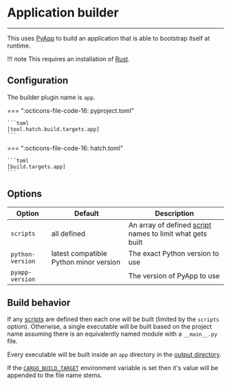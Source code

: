 # Application builder

-----

This uses [PyApp](https://github.com/ofek/pyapp) to build an application that is able to bootstrap itself at runtime.

!!! note
    This requires an installation of [Rust](https://www.rust-lang.org).

## Configuration

The builder plugin name is `app`.

=== ":octicons-file-code-16: pyproject.toml"

    ```toml
    [tool.hatch.build.targets.app]
    ```

=== ":octicons-file-code-16: hatch.toml"

    ```toml
    [build.targets.app]
    ```

## Options

| Option | Default | Description |
| --- | --- | --- |
| `scripts` | all defined | An array of defined [script](../../config/metadata.md#cli) names to limit what gets built |
| `python-version` | latest compatible Python minor version | The exact Python version to use |
| `pyapp-version` | | The version of PyApp to use |

## Build behavior

If any [scripts](../../config/metadata.md#cli) are defined then each one will be built (limited by the `scripts` option). Otherwise, a single executable will be built based on the project name assuming there is an equivalently named module with a `__main__.py` file.

Every executable will be built inside an `app` directory in the [output directory](../../config/build.md#output-directory).

If the [`CARGO_BUILD_TARGET`](https://doc.rust-lang.org/cargo/reference/config.html#buildtarget) environment variable is set then it's value will be appended to the file name stems.
